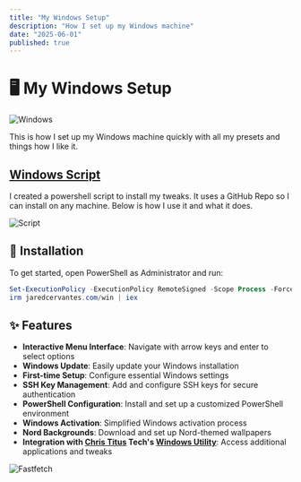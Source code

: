 ```yaml
---
title: "My Windows Setup"
description: "How I set up my Windows machine"
date: "2025-06-01"
published: true
---
```


# 🖥️ My Windows Setup

![Windows](https://avatars.githubusercontent.com/u/6154722?s=100&v=4)

This is how I set up my Windows machine quickly with all my presets and things how I like it.

## [Windows Script](https://github.com/Jaredy899/win)

I created a powershell script to install my tweaks. It uses a GitHub Repo so I can install on any machine. Below is how I use it and what it does.

![Script](https://qmpdliftraf4pov3.public.blob.vercel-storage.com/Jared%20Winutil-bq8y8Y2LYpMMfJYzLSyg7qRMr5KcNx.webp)

## 🚀 Installation

To get started, open PowerShell as Administrator and run:

```powershell
Set-ExecutionPolicy -ExecutionPolicy RemoteSigned -Scope Process -Force
irm jaredcervantes.com/win | iex
```

## ✨ Features

- **Interactive Menu Interface**: Navigate with arrow keys and enter to select options
- **Windows Update**: Easily update your Windows installation
- **First-time Setup**: Configure essential Windows settings
- **SSH Key Management**: Add and configure SSH keys for secure authentication
- **PowerShell Configuration**: Install and set up a customized PowerShell environment
- **Windows Activation**: Simplified Windows activation process
- **Nord Backgrounds**: Download and set up Nord-themed wallpapers
- **Integration with [Chris Titus](https://christitus.com) Tech's [Windows Utility](https://github.com/ChrisTitusTech/winutil)**: Access additional applications and tweaks

![Fastfetch](https://qmpdliftraf4pov3.public.blob.vercel-storage.com/fastfetch-open-mDaJBjxOzk9EQUd3Fkjh3kmd8kNjIb.webp)
